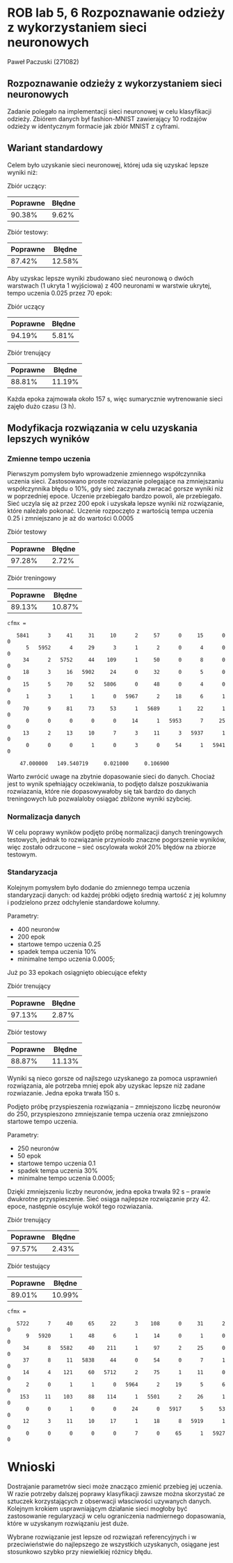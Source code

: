 # ROB lab 5, 6 Rozpoznawanie odzieży z wykorzystaniem sieci neuronowych 
Paweł Paczuski (271082)

## Rozpoznawanie odzieży z wykorzystaniem sieci neuronowych
Zadanie polegało na implementacji sieci neuronowej w celu klasyfikacji odzieży. Zbiórem danych był fashion-MNIST zawierający 10 rodzajów odzieży w identycznym formacie jak zbiór MNIST z cyframi.

## Wariant standardowy
Celem było uzyskanie sieci neuronowej, której uda się uzyskać lepsze wyniki niż:

Zbiór uczący:

|Poprawne|Błędne|
|---|---|
|90.38%|9.62%|

Zbiór testowy:

|Poprawne|Błędne|
|---|---|
|87.42%|12.58%|

Aby uzyskac lepsze wyniki zbudowano sieć neuronową o dwóch warstwach (1 ukryta 1 wyjściowa) z 400 neuronami w warstwie ukrytej, tempo uczenia 0.025 przez 70 epok:

Zbiór uczący

|Poprawne|Błędne|
|---|---|
|94.19%|5.81%|  


Zbiór trenujący

|Poprawne|Błędne|
|---|---|
|88.81%|11.19%|

Każda epoka zajmowała około 157 s, więc sumarycznie wytrenowanie sieci zajęło dużo czasu (3 h).


## Modyfikacja rozwiązania w celu uzyskania lepszych wyników

### Zmienne tempo uczenia
Pierwszym pomysłem było wprowadzenie zmiennego współczynnika uczenia sieci. Zastosowano proste rozwiazanie polegające na zmniejszaniu współczynnika błędu o 10%, gdy sieć zaczynała zwracać gorsze wyniki niż w poprzedniej epoce. 
Uczenie przebiegało bardzo powoli, ale przebiegało. Sieć uczyla się aż przez 200 epok i uzyskała lepsze wyniki niż rozwiązanie, które należało pokonać. Uczenie rozpoczęto z wartością tempa uczenia 0.25 i zmniejszano je aż do wartości 0.0005  

Zbiór testowy

|Poprawne|Błędne|
|---|---|
|97.28%|2.72%|     

Zbiór treningowy

|Poprawne|Błędne|
|---|---|
|89.13%|10.87%|

```
cfmx =

   5841      3     41     31     10      2     57      0     15      0      0
      5   5952      4     29      3      1      2      0      4      0      0
     34      2   5752     44    109      1     50      0      8      0      0
     18      3     16   5902     24      0     32      0      5      0      0
     15      5     70     52   5806      0     48      0      4      0      0
      1      3      1      1      0   5967      2     18      6      1      0
     70      9     81     73     53      1   5689      1     22      1      0
      0      0      0      0      0     14      1   5953      7     25      0
     13      2     13     10      7      3     11      3   5937      1      0
      0      0      0      1      0      3      0     54      1   5941      0

    47.000000   149.540719     0.021000     0.106900
```

Warto zwrócić uwage na zbytnie dopasowanie sieci do danych. Chociaż jest to wynik spełniający oczekiwania, to podjęto dalsze poszukiwania rozwiazania, które nie dopasowywałoby się tak bardzo do danych treningowych lub pozwalaloby osiągać zbliżone wyniki szybciej.

### Normalizacja danych
W celu poprawy wyników podjęto próbę normalizacji danych treningowych testowych, jednak to rozwiązanie przyniosło znaczne pogorszenie wyników, więc zostało odrzucone – sieć oscylowała wokół 20% błędów na zbiorze testowym.

### Standaryzacja
Kolejnym pomysłem było dodanie do zmiennego tempa uczenia standaryzacji danych: od każdej próbki odjęto średnią wartość z jej kolumny i podzielono przez odchylenie standardowe kolumny. 

Parametry:

* 400 neuronów
* 200 epok
* startowe tempo uczenia 0.25
* spadek tempa uczenia 10%
* minimalne tempo uczenia 0.0005;

Już po 33 epokach osiągnięto obiecujące efekty

Zbiór trenujący 

|Poprawne|Błędne|
|---|---|
|97.13%|2.87%|

Zbiór testowy

|Poprawne|Błędne|
|---|---|
|88.87%|11.13%| 

Wyniki są nieco gorsze od najlszego uzyskanego za pomoca usprawnień rozwiązania, ale potrzeba mniej epok aby uzyskac lepsze niż zadane rozwiazanie. Jedna epoka trwała 150 s.

Podjęto próbę przyspieszenia rozwiązania – zmniejszono liczbę neuronów do 250, przyspieszono zmniejszanie tempa uczenia oraz zmniejszono startowe tempo uczenia. 

 Parametry:

* 250 neuronów
* 50 epok
* startowe tempo uczenia 0.1
* spadek tempa uczenia 30%
* minimalne tempo uczenia 0.0005;

Dzięki zmniejszeniu liczby neuronów, jedna epoka trwała 92 s – prawie dwukrotne przyspieszenie. Sieć osiąga najlepsze rozwiązanie przy 42. epoce, następnie oscyluje wokół tego rozwiazania.

Zbiór trenujący

|Poprawne|Błędne|
|---|---|  
|97.57%|2.43%|    

Zbiór testujący

|Poprawne|Błędne|
|---|---|
|89.01%|10.99%|

```
cfmx =

   5722      7     40     65     22      3    108      0     31      2      0
      9   5920      1     48      6      1     14      0      1      0      0
     34      8   5582     40    211      1     97      2     25      0      0
     37      8     11   5838     44      0     54      0      7      1      0
     14      4    121     60   5712      2     75      1     11      0      0
      2      0      1      1      0   5964      2     19      5      6      0
    153     11    103     88    114      1   5501      2     26      1      0
      0      0      1      0      0     24      0   5917      5     53      0
     12      3     11     10     17      1     18      8   5919      1      0
      0      0      0      0      0      7      0     65      1   5927      0
```

# Wnioski

Dostrajanie parametrów sieci może znacząco zmienić przebieg jej uczenia. W razie potrzeby dalszej poprawy klasyfikacji zawsze można skorzystać ze sztuczek korzystających z obserwacji własciwości uzywanych danych. Kolejnym krokiem usprawniającym działanie sieci mogłoby być zastosowanie regularyzacji w celu ograniczenia nadmiernego dopasowania, które w uzyskanym rozwiązaniu jest duże.

Wybrane rozwiązanie jest lepsze od rozwiązań referencyjnych i w przeciwieństwie do najlepszego ze wszystkich uzyskanych, osiągane jest stosunkowo szybko przy niewielkiej różnicy błędu.     